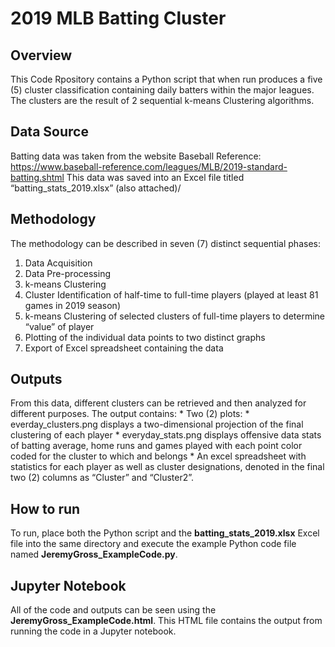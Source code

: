 # 2019 MLB Batting Cluster

## Overview
This Code Rpository contains a Python script that when run produces a five (5) cluster classification containing daily batters within the major leagues. The clusters are the result of 2 sequential k-means Clustering algorithms.

## Data Source
Batting data was taken from the website Baseball Reference: 
https://www.baseball-reference.com/leagues/MLB/2019-standard-batting.shtml
This data was saved into an Excel file titled “batting_stats_2019.xlsx” (also attached)/

## Methodology
The methodology can be described in seven (7) distinct sequential phases:  

  1.	Data Acquisition 
  2.	Data Pre-processing 
  3.	k-means Clustering 
  4.	Cluster Identification of half-time to full-time players (played at least 81 games in 2019 season) 
  5.	k-means Clustering of selected clusters of full-time players to determine “value” of player
  6.	Plotting of the individual data points to two distinct graphs
  7.	Export of Excel spreadsheet containing the data

## Outputs
From this data, different clusters can be retrieved and then analyzed for different purposes.
The output contains: 
	*	Two (2) plots:
  	*	everday_clusters.png displays a two-dimensional projection of the final clustering of each player
  	*	everyday_stats.png displays offensive data stats of batting average, home runs and games played with each point color coded for the cluster to which and belongs
	*	An excel spreadsheet with statistics for each player as well as cluster designations, denoted in the final two (2) columns as “Cluster” and “Cluster2”.

## How to run
To run, place both the Python script and the **batting_stats_2019.xlsx** Excel file into the same directory and execute the example Python code file named **JeremyGross_ExampleCode.py**.

## Jupyter Notebook
All of the code and outputs can be seen using the **JeremyGross_ExampleCode.html**. This HTML file contains the output from running the code in a Jupyter notebook.

